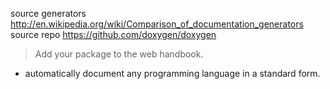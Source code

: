 
source generators
  http://en.wikipedia.org/wiki/Comparison_of_documentation_generators
  source repo
    https://github.com/doxygen/doxygen

> Add your package to the web handbook.

- automatically document any programming language in a standard form.
